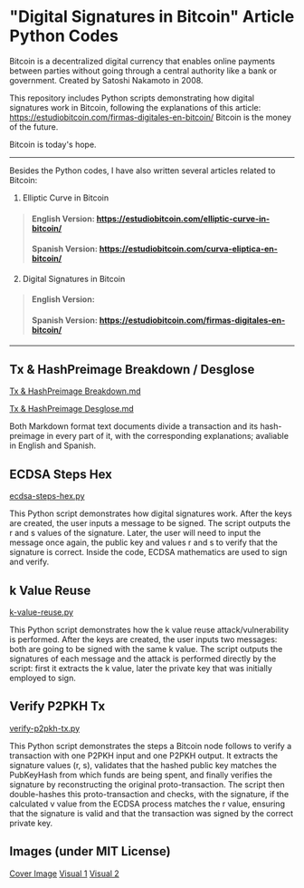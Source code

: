 # "Digital Signatures in Bitcoin" Article Python Codes

Bitcoin is a decentralized digital currency that enables online payments between parties without going through a central authority like a bank or government. Created by Satoshi Nakamoto in 2008.

This repository includes Python scripts demonstrating how digital signatures work in Bitcoin, following the explanations of this article: https://estudiobitcoin.com/firmas-digitales-en-bitcoin/
Bitcoin is the money of the future.

Bitcoin is today's hope.

***

Besides the Python codes, I have also written several articles related to Bitcoin:

1. Elliptic Curve in Bitcoin

  > #### English Version: https://estudiobitcoin.com/elliptic-curve-in-bitcoin/
  > #### Spanish Version: https://estudiobitcoin.com/curva-eliptica-en-bitcoin/

2. Digital Signatures in Bitcoin

  > #### English Version: 
  > #### Spanish Version: https://estudiobitcoin.com/firmas-digitales-en-bitcoin/

***

## Tx & HashPreimage Breakdown / Desglose
[Tx & HashPreimage Breakdown.md](https://github.com/SalvaZaraes/bitcoin-digital-signatures-article/blob/main/Tx%20%26%20HashPreimage%20Breakdown.md)

[Tx & HashPreimage Desglose.md](https://github.com/SalvaZaraes/bitcoin-digital-signatures-article/blob/main/Tx%20%26%20HashPreimage%20Desglose.md)

Both Markdown format text documents divide a transaction and its hash-preimage in every part of it, with the corresponding explanations; avaliable in English and Spanish.

## ECDSA Steps Hex
[ecdsa-steps-hex.py](https://github.com/SalvaZaraes/bitcoin-digital-signatures-article/blob/main/ecdsa-steps-hex.py)

This Python script demonstrates how digital signatures work. After the keys are created, the user inputs a message to be signed. The script outputs the r and s values of the signature. Later, the user will need to input the message once again, the public key and values r and s to verify that the signature is correct.
Inside the code, ECDSA mathematics are used to sign and verify.

## k Value Reuse
[k-value-reuse.py](https://github.com/SalvaZaraes/bitcoin-digital-signatures-article/blob/main/k-value-reuse.py)

This Python script demonstrates how the k value reuse attack/vulnerability is performed. After the keys are created, the user inputs two messages: both are going to be signed with the same k value. The script outputs the signatures of each message and the attack is performed directly by the script: first it extracts the k value, later the private key that was initially employed to sign.

## Verify P2PKH Tx
[verify-p2pkh-tx.py](https://github.com/SalvaZaraes/bitcoin-digital-signatures-article/blob/main/verify-p2pkh-tx.py)

This Python script demonstrates the steps a Bitcoin node follows to verify a transaction with one P2PKH input and one P2PKH output. It extracts the signature values (r, s), validates that the hashed public key matches the PubKeyHash from which funds are being spent, and finally verifies the signature by reconstructing the original proto-transaction. The script then double-hashes this proto-transaction and checks, with the signature, if the calculated v value from the ECDSA process matches the r value, ensuring that the signature is valid and that the transaction was signed by the correct private key.

## Images (under MIT License)
[Cover Image](https://github.com/SalvaZaraes/bitcoin-digital-signatures-article/blob/main/cover_image.png)
[Visual 1](https://github.com/SalvaZaraes/bitcoin-digital-signatures-article/blob/main/visual1.png)
[Visual 2](https://github.com/SalvaZaraes/bitcoin-digital-signatures-article/blob/main/visual2.png)

